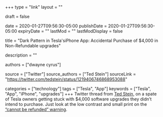 +++
type = "link"
layout = ""

draft = false

date = 2020-01-27T09:56:30-05:00
publishDate = 2020-01-27T09:56:30-05:00
expiryDate = ""
lastMod = ""
lastModDisplay = false

title = "Dark Pattern in Tesla'siPhone App: Accidental Purchase of $4,000 in Non-Refundable upgrades"

description = ""

authors = ["dwayne cyrus"]

source = ["Twitter"]
source_authors = ["Ted Stein"]
sourceLink = "https://twitter.com/tedstein/status/1219406746868953088"

categories = ["technology"]
tags = ["Tesla", "App"]
keywords = ["Tesla", "App", "iPhone", "upgrades"]
+++
Twitter thread from [Ted Stein](https://elonmusk.today/), on a spate of Tesla owners getting stuck with $4,000 software upgrades they didn’t intend to purchase. Just look at the low contrast and small print on the [“cannot be refunded” warning](https://twitter.com/tedstein/status/1219406818415456268).
